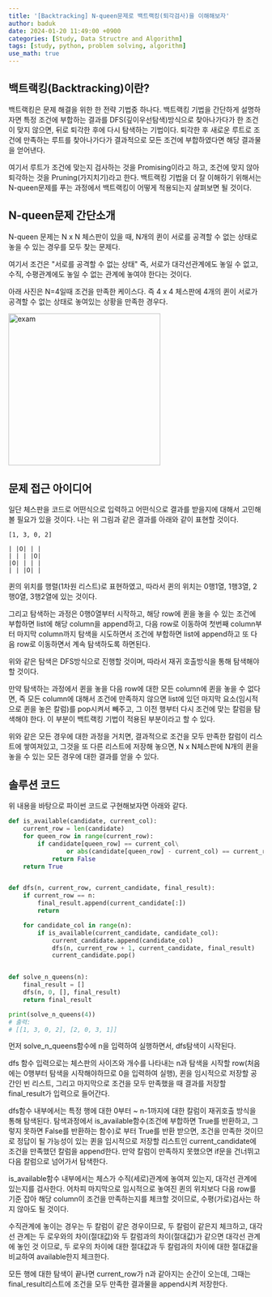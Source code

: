 ```yaml
---
title: '[Backtracking] N-queen문제로 백트랙킹(퇴각검사)을 이해해보자'
author: baduk
date: 2024-01-20 11:49:00 +0900
categories: [Study, Data Structre and Algorithm]
tags: [study, python, problem solving, algorithm]
use_math: true
---
```

## 백트랙킹(Backtracking)이란?
백트랙킹은 문제 해결을 위한 한 전략 기법중 하나다. 백트랙킹 기법을 간단하게 설명하자면 특정 조건에 부합하는 결과를 DFS(깊이우선탐색)방식으로 찾아나가다가 한 조건이 맞지 않으면, 뒤로 퇴각한 후에 다시 탐색하는 기법이다. 퇴각한 후 새로운 루트로 조건에 만족하는 루트를 찾아나가다가 결과적으로 모든 조건에 부합하였다면 해당 결과물을 얻어낸다.

여기서 루트가 조건에 맞는지 검사하는 것을 Promising이라고 하고, 조건에 맞지 않아 퇴각하는 것을 Pruning(가지치기)라고 한다. 백트랙킹 기법을 더 잘 이해하기 위해서는 N-queen문제를 푸는 과정에서 백트랙킹이 어떻게 적용되는지 살펴보면 될 것이다.

## N-queen문제 간단소개
N-queen 문제는 N x N 체스판이 있을 때, N개의 퀸이 서로를 공격할 수 없는 상태로 놓을 수 있는 경우를 모두 찾는 문제다.

여기서 조건은 "서로를 공격할 수 없는 상태" 즉, 서로가 대각선관계에도 놓일 수 없고, 수직, 수평관계에도 놓일 수 없는 관계에 놓여야 한다는 것이다.

아래 사진은 N=4일때 조건을 만족한 케이스다. 즉 4 x 4 체스판에 4개의 퀸이 서로가 공격할 수 없는 상태로 놓여있는 상황을 만족한 경우다.

<img src="https://lh3.googleusercontent.com/pw/ABLVV84aiKlLatq1c8FbjBsmfWas0JrAIpUCmSvIxz2GuKVhxyAxPsNxqhZyHR5hukZ9B0guFEXe-x_njmwyoP4e9vjDGpfz3sQW4T5FTyRo2k9KKMICfFwty8kZGGmaZEcFpPxapblYGU31O7BW9uPcyJcA=w1194-h1153-s-no-gm?authuser=0" width=300 alt='exam'>

## 문제 접근 아이디어
일단 체스판을 코드로 어떤식으로 입력하고 어떤식으로 결과를 받을지에 대해서 고민해 볼 필요가 있을 것이다. 나는 위 그림과 같은 결과를 아래와 같이 표현할 것이다.

```
[1, 3, 0, 2]

| |O| | |
| | | |O|
|O| | | |
| | |O| |
```
퀸의 위치를 행렬(1차원 리스트)로 표현하였고, 따라서 퀸의 위치는 0행1열, 1행3열, 2행0열, 3행2열에 있는 것이다.

그리고 탐색하는 과정은 0행0열부터 시작하고, 해당 row에 퀸을 놓을 수 있는 조건에 부합하면 list에 해당 column을 append하고, 다음 row로 이동하여 첫번째 column부터 마지막 column까지 탐색을 시도하면서 조건에 부합하면 list에 append하고 또 다음 row로 이동하면서 계속 탐색하도록 하면된다.

위와 같은 탐색은 DFS방식으로 진행할 것이며, 따라서 재귀 호출방식을  통해 탐색해야 할 것이다.

만약 탐색하는 과정에서 퀸을 놓을 다음 row에 대한 모든 column에 퀸을 놓을 수 없다면, 즉 모든 column에 대해서 조건에 만족하지 않으면 list에 있던 마지막 요소(임시적으로 퀸을 놓은 칼럼)를 pop시켜서 빼주고, 그 이전 행부터 다시 조건에 맞는 칼럼을 탐색해야 한다. 이 부분이 백트랙킹 기법이 적용된 부분이라고 할 수 있다.

위와 같은 모든 경우에 대한 과정을 거치면, 결과적으로 조건을 모두 만족한 칼럼이 리스트에 쌓여져있고, 그것을 또 다른 리스트에 저장해 놓으면, N x N체스판에 N개의 퀸을 놓을 수 있는 모든 경우에 대한 결과를 얻을 수 있다.

## 솔루션 코드
위 내용을 바탕으로 파이썬 코드로 구현해보자면 아래와 같다.
```python
def is_available(candidate, current_col):
    current_row = len(candidate)
    for queen_row in range(current_row):
        if candidate[queen_row] == current_col\
                or abs(candidate[queen_row] - current_col) == current_row - queen_row:
            return False
    return True


def dfs(n, current_row, current_candidate, final_result):
    if current_row == n:
        final_result.append(current_candidate[:])
        return

    for candidate_col in range(n):
        if is_available(current_candidate, candidate_col):
            current_candidate.append(candidate_col)
            dfs(n, current_row + 1, current_candidate, final_result)
            current_candidate.pop()


def solve_n_queens(n):
    final_result = []
    dfs(n, 0, [], final_result)
    return final_result

print(solve_n_queens(4))
# 출력:
# [[1, 3, 0, 2], [2, 0, 3, 1]]
```
먼저 solve_n_queens함수에 n을 입력하여 실행하면서, dfs탐색이 시작된다. 

dfs 함수 입력으로는 체스판의 사이즈와 개수를 나타내는 n과 탐색을 시작할 row(처음에는 0행부터 탐색을 시작해야하므로 0을 입력하여 실행), 퀸을 임시적으로 저장할 공간인 빈 리스트, 그리고 마지막으로 조건을 모두 만족했을 때 결과를 저장할 final_result가 입력으로 들어간다.

dfs함수 내부에서는 특정 행에 대한 0부터 ~ n-1까지에 대한 칼럼이 재귀호출 방식을 통해 탐색된다. 탐색과정에서 is_available함수(조건에 부합하면 True를 반환하고, 그렇지 못하면 False를 반환하는 함수)로 부터 True를 반환 받으면, 조건을 만족한 것이므로 정답이 될 가능성이 있는 퀸을 임시적으로 저장할 리스트인 current_candidate에 조건을 만족했던 칼럼을 append한다. 만약 칼럼이 만족하지 못했으면 if문을 건너뛰고 다음 칼럼으로 넘어가서 탐색한다.

is_available함수 내부에서는 체스가 수직(세로)관계에 놓여져 있는지, 대각선 관계에 있는지를 검사한다. 어차피 마지막으로 임시적으로 놓여진 퀸의 위치보다 다음 row를 기준 잡아 해당 column이 조건을 만족하는지를 체크할 것이므로, 수평(가로)검사는 하지 않아도 될 것이다.

수직관계에 놓이는 경우는 두 칼럼이 같은 경우이므로, 두 칼럼이 같은지 체크하고, 대각선 관계는 두 로우와의 차이(절대값)와 두 칼럼과의 차이(절대값)가 같으면 대각선 관계에 놓인 것 이므로, 두 로우의 차이에 대한 절대값과 두 칼럼과의 차이에 대한 절대값을 비교하여 available한지 체크한다.

모든 행에 대한 탐색이 끝나면 current_row가 n과 같아지는 순간이 오는데, 그때는 final_result리스트에 조건을 모두 만족한 결과물을 append시켜 저장한다.

